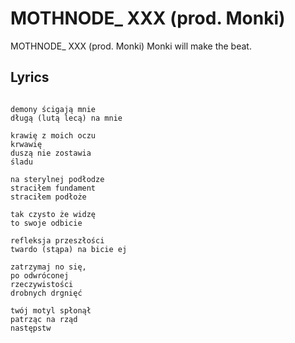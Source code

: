 # MOTHNODE_ XXX (prod. Monki)
MOTHNODE_ XXX (prod. Monki)
Monki will make the beat.

## Lyrics

```

demony ścigają mnie
długą (lutą lecą) na mnie

krawię z moich oczu
krwawię 
duszą nie zostawia
śladu 

na sterylnej podłodze
straciłem fundament
straciłem podłoże

tak czysto że widzę 
to swoje odbicie

refleksja przeszłości
twardo (stąpa) na bicie ej

zatrzymaj no się,
po odwróconej
rzeczywistości
drobnych drgnięć

twój motyl spłonął
patrząc na rząd 
następstw


```
